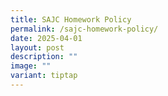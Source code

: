```yaml
---
title: SAJC Homework Policy
permalink: /sajc-homework-policy/
date: 2025-04-01
layout: post
description: ""
image: ""
variant: tiptap
---
```

